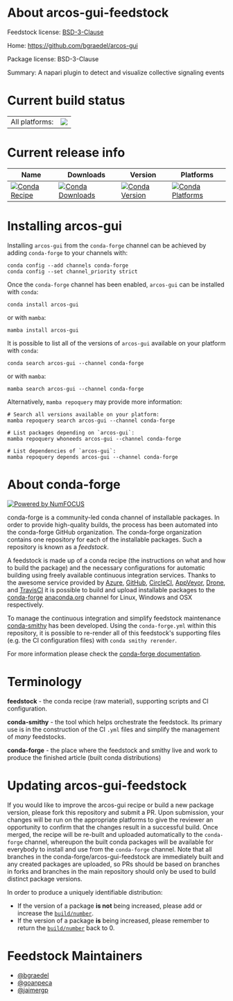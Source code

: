 About arcos-gui-feedstock
=========================

Feedstock license: [BSD-3-Clause](https://github.com/conda-forge/arcos-gui-feedstock/blob/main/LICENSE.txt)

Home: https://github.com/bgraedel/arcos-gui

Package license: BSD-3-Clause

Summary: A napari plugin to detect and visualize collective signaling events

Current build status
====================


<table><tr><td>All platforms:</td>
    <td>
      <a href="https://dev.azure.com/conda-forge/feedstock-builds/_build/latest?definitionId=16637&branchName=main">
        <img src="https://dev.azure.com/conda-forge/feedstock-builds/_apis/build/status/arcos-gui-feedstock?branchName=main">
      </a>
    </td>
  </tr>
</table>

Current release info
====================

| Name | Downloads | Version | Platforms |
| --- | --- | --- | --- |
| [![Conda Recipe](https://img.shields.io/badge/recipe-arcos--gui-green.svg)](https://anaconda.org/conda-forge/arcos-gui) | [![Conda Downloads](https://img.shields.io/conda/dn/conda-forge/arcos-gui.svg)](https://anaconda.org/conda-forge/arcos-gui) | [![Conda Version](https://img.shields.io/conda/vn/conda-forge/arcos-gui.svg)](https://anaconda.org/conda-forge/arcos-gui) | [![Conda Platforms](https://img.shields.io/conda/pn/conda-forge/arcos-gui.svg)](https://anaconda.org/conda-forge/arcos-gui) |

Installing arcos-gui
====================

Installing `arcos-gui` from the `conda-forge` channel can be achieved by adding `conda-forge` to your channels with:

```
conda config --add channels conda-forge
conda config --set channel_priority strict
```

Once the `conda-forge` channel has been enabled, `arcos-gui` can be installed with `conda`:

```
conda install arcos-gui
```

or with `mamba`:

```
mamba install arcos-gui
```

It is possible to list all of the versions of `arcos-gui` available on your platform with `conda`:

```
conda search arcos-gui --channel conda-forge
```

or with `mamba`:

```
mamba search arcos-gui --channel conda-forge
```

Alternatively, `mamba repoquery` may provide more information:

```
# Search all versions available on your platform:
mamba repoquery search arcos-gui --channel conda-forge

# List packages depending on `arcos-gui`:
mamba repoquery whoneeds arcos-gui --channel conda-forge

# List dependencies of `arcos-gui`:
mamba repoquery depends arcos-gui --channel conda-forge
```


About conda-forge
=================

[![Powered by
NumFOCUS](https://img.shields.io/badge/powered%20by-NumFOCUS-orange.svg?style=flat&colorA=E1523D&colorB=007D8A)](https://numfocus.org)

conda-forge is a community-led conda channel of installable packages.
In order to provide high-quality builds, the process has been automated into the
conda-forge GitHub organization. The conda-forge organization contains one repository
for each of the installable packages. Such a repository is known as a *feedstock*.

A feedstock is made up of a conda recipe (the instructions on what and how to build
the package) and the necessary configurations for automatic building using freely
available continuous integration services. Thanks to the awesome service provided by
[Azure](https://azure.microsoft.com/en-us/services/devops/), [GitHub](https://github.com/),
[CircleCI](https://circleci.com/), [AppVeyor](https://www.appveyor.com/),
[Drone](https://cloud.drone.io/welcome), and [TravisCI](https://travis-ci.com/)
it is possible to build and upload installable packages to the
[conda-forge](https://anaconda.org/conda-forge) [anaconda.org](https://anaconda.org/)
channel for Linux, Windows and OSX respectively.

To manage the continuous integration and simplify feedstock maintenance
[conda-smithy](https://github.com/conda-forge/conda-smithy) has been developed.
Using the ``conda-forge.yml`` within this repository, it is possible to re-render all of
this feedstock's supporting files (e.g. the CI configuration files) with ``conda smithy rerender``.

For more information please check the [conda-forge documentation](https://conda-forge.org/docs/).

Terminology
===========

**feedstock** - the conda recipe (raw material), supporting scripts and CI configuration.

**conda-smithy** - the tool which helps orchestrate the feedstock.
                   Its primary use is in the construction of the CI ``.yml`` files
                   and simplify the management of *many* feedstocks.

**conda-forge** - the place where the feedstock and smithy live and work to
                  produce the finished article (built conda distributions)


Updating arcos-gui-feedstock
============================

If you would like to improve the arcos-gui recipe or build a new
package version, please fork this repository and submit a PR. Upon submission,
your changes will be run on the appropriate platforms to give the reviewer an
opportunity to confirm that the changes result in a successful build. Once
merged, the recipe will be re-built and uploaded automatically to the
`conda-forge` channel, whereupon the built conda packages will be available for
everybody to install and use from the `conda-forge` channel.
Note that all branches in the conda-forge/arcos-gui-feedstock are
immediately built and any created packages are uploaded, so PRs should be based
on branches in forks and branches in the main repository should only be used to
build distinct package versions.

In order to produce a uniquely identifiable distribution:
 * If the version of a package **is not** being increased, please add or increase
   the [``build/number``](https://docs.conda.io/projects/conda-build/en/latest/resources/define-metadata.html#build-number-and-string).
 * If the version of a package **is** being increased, please remember to return
   the [``build/number``](https://docs.conda.io/projects/conda-build/en/latest/resources/define-metadata.html#build-number-and-string)
   back to 0.

Feedstock Maintainers
=====================

* [@bgraedel](https://github.com/bgraedel/)
* [@goanpeca](https://github.com/goanpeca/)
* [@jaimergp](https://github.com/jaimergp/)

